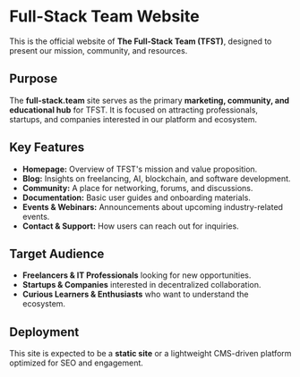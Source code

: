 # Full-Stack Team Website

This is the official website of **The Full-Stack Team (TFST)**, designed to present our mission, community, and resources.

## Purpose

The **full-stack.team** site serves as the primary **marketing, community, and educational hub** for TFST. It is focused on attracting professionals, startups, and companies interested in our platform and ecosystem.

## Key Features

- **Homepage:** Overview of TFST's mission and value proposition.
- **Blog:** Insights on freelancing, AI, blockchain, and software development.
- **Community:** A place for networking, forums, and discussions.
- **Documentation:** Basic user guides and onboarding materials.
- **Events & Webinars:** Announcements about upcoming industry-related events.
- **Contact & Support:** How users can reach out for inquiries.

## Target Audience

- **Freelancers & IT Professionals** looking for new opportunities.
- **Startups & Companies** interested in decentralized collaboration.
- **Curious Learners & Enthusiasts** who want to understand the ecosystem.

## Deployment

This site is expected to be a **static site** or a lightweight CMS-driven platform optimized for SEO and engagement.